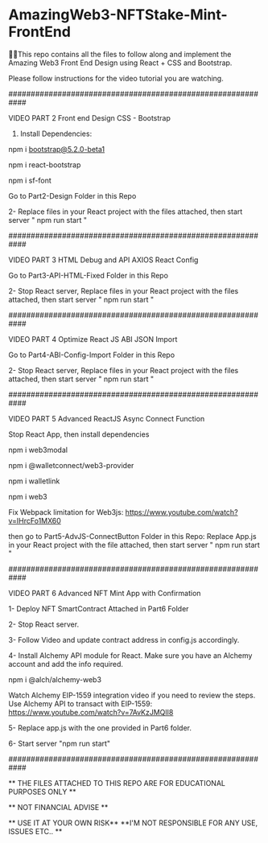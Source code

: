 # AmazingWeb3-NFTStake-Mint-FrontEnd
🤩🥳This repo contains all the files to follow along and implement the Amazing Web3 Front End Design using React + CSS and Bootstrap. 

Please follow instructions for the video tutorial you are watching.

############################################################

VIDEO PART 2 Front end Design CSS - Bootstrap

1. Install Dependencies:

npm i bootstrap@5.2.0-beta1

npm i react-bootstrap

npm i sf-font

Go to Part2-Design Folder in this Repo

2- Replace files in your React project with the files attached, then start server " npm run start "

############################################################

VIDEO PART 3 HTML Debug and API AXIOS React Config

Go to Part3-API-HTML-Fixed Folder in this Repo

2- Stop React server, Replace files in your React project with the files attached, then start server " npm run start "

############################################################

VIDEO PART 4 Optimize React JS ABI JSON Import

Go to Part4-ABI-Config-Import Folder in this Repo

2- Stop React server, Replace files in your React project with the files attached, 
then start server " npm run start "

############################################################

VIDEO PART 5 Advanced ReactJS Async Connect Function

Stop React App, then install dependencies

npm i web3modal

npm i @walletconnect/web3-provider

npm i walletlink

npm i web3

Fix Webpack limitation for Web3js:
https://www.youtube.com/watch?v=IHrcFo1MX60

then go to Part5-AdvJS-ConnectButton Folder in this Repo:
Replace App.js in your React project with the file attached, 
then start server " npm run start "

############################################################

VIDEO PART 6 Advanced NFT Mint App with Confirmation

1- Deploy NFT SmartContract Attached in Part6 Folder

2- Stop React server.

3- Follow Video and update contract address in config.js
accordingly.

4- Install Alchemy API module for React. Make sure you 
have an Alchemy account and add the info required.

npm i @alch/alchemy-web3

Watch Alchemy EIP-1559 integration video if you
need to review the steps.
Use Alchemy API to transact with EIP-1559:
https://www.youtube.com/watch?v=7AvKzJMQlI8

5- Replace app.js with the one provided in Part6 folder.

6- Start server "npm run start"

############################################################

** THE FILES ATTACHED TO THIS REPO ARE FOR EDUCATIONAL PURPOSES ONLY **

** NOT FINANCIAL ADVISE **

** USE IT AT YOUR OWN RISK** **I'M NOT RESPONSIBLE FOR ANY USE, ISSUES ETC.. **
